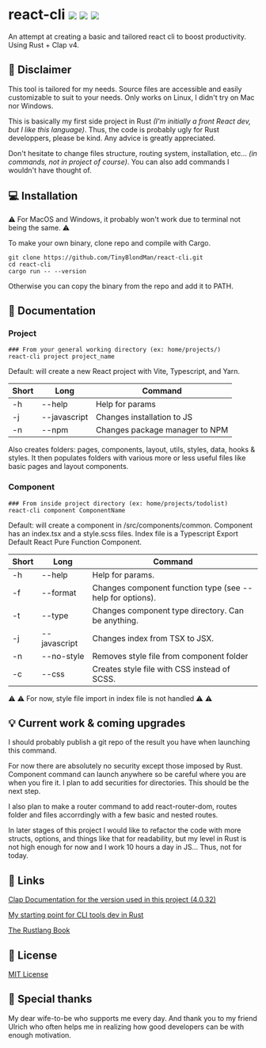 # react-cli ![](https://img.shields.io/badge/React-20232A?style=for-the-badge&logo=react&logoColor=61DAFB) ![](https://img.shields.io/badge/Rust-000000?style=for-the-badge&logo=rust&logoColor=white) ![](https://img.shields.io/badge/Linux-FCC624?style=for-the-badge&logo=linux&logoColor=black)


An attempt at creating a basic and tailored react cli to boost productivity. 
Using Rust + Clap v4.

## :rotating_light: Disclaimer
This tool is tailored for my needs. Source files are accessible and easily 
customizable to suit to your needs.  Only works on Linux, I didn't try on Mac 
nor Windows.

This is basically my first side project in Rust *(I'm initially a front 
React dev, but I like this language)*. Thus, the code is probably ugly 
for Rust developpers, please be kind. Any advice is greatly appreciated.

Don't hesitate to change files structure, routing system, installation, etc...
 *(in commands, not in project of course)*.
You can also add commands I wouldn't have thought of.
## :computer: Installation

:warning: For MacOS and Windows, it probably won't work due to terminal 
not being the same. :warning:

To make your own binary, clone repo and compile with Cargo.

```
git clone https://github.com/TinyBlondMan/react-cli.git
cd react-cli
cargo run -- --version
```

Otherwise you can copy the binary from the repo and add it to PATH.

    
## :notebook: Documentation

### Project

```
### From your general working directory (ex: home/projects/)
react-cli project project_name
```

Default: will create a new React project with Vite, Typescript, and Yarn.

| Short   | Long | Command |
| ------------- |-------------|-------------|
| -h| --help     | Help for params  |
| -j| --javascript     | Changes installation to JS  |
| -n| --npm     | Changes package manager to NPM  |


Also creates folders: pages, components, layout, utils, styles, data, 
hooks & styles. It then populates folders with various more or less useful 
files like basic pages and layout components.

### Component

```
### From inside project directory (ex: home/projects/todolist)
react-cli component ComponentName
```

Default: will create a component in /src/components/common. Component has 
an index.tsx and a style.scss files. Index file is a Typescript Export Default 
React Pure Function Component.

| Short| Long | Command |
| ------------- |-------------|-------------|
| -h | --help     | Help for params.  |
| -f | --format     | Changes component function type (see --help for options).  |
| -t | --type     | Changes component type directory. Can be anything.  |
| -j | --javascript     | Changes index from TSX to JSX.  |
| -n | --no-style     | Removes style file from component folder  |
| -c | --css     | Creates style file with CSS instead of SCSS.  |

:warning: :warning: For now, style file import in index file is not handled :warning: :warning:

## :bulb: Current work & coming upgrades

I should probably publish a git repo of the result you have when launching 
this command.

For now there are absolutely no security except those imposed by Rust.
Component command can launch anywhere so be careful where you are when you
fire it. I plan to add securities for directories. This should be the next 
step.

I also plan to make a router command to add react-router-dom, routes 
folder and files accorrdingly with a few basic and nested routes.

In later stages of this project I would like to refactor the code with more
structs, options, and things like that for readability, but my level in 
Rust is not high enough for now and I work 10 hours a day in JS... Thus, not
for today.

## :link: Links
[Clap Documentation for the version used in this project (4.0.32)](https://docs.rs/clap/4.0.32/clap)

[My starting point for CLI tools dev in Rust](https://blog.ediri.io/lets-build-a-cli-in-rust)

[The Rustlang Book](https://doc.rust-lang.org/book)

## :bookmark_tabs: License

[MIT License](https://choosealicense.com/licenses/mit/)

## :tada: Special thanks
My dear wife-to-be who supports me every day. And thank you to my friend Ulrich who 
often helps me in realizing how good developers can be with enough motivation.